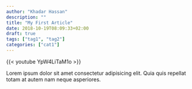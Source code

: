 ```yaml
---
author: "Khadar Hassan"
description: ""
title: "My First Article"
date: 2018-10-19T08:09:33+02:00
draft: true
tags: ["tag1", "tag2"]
categories: ["cat1"]
---
```


{{< youtube YpW4LiTaM1o >}}

Lorem ipsum dolor sit amet consectetur adipisicing elit. Quia quis repellat totam at autem nam neque asperiores.


